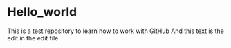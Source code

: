 # Hello_world
This is a test repository to learn how to work with GitHub
And this text is the edit in the edit file
